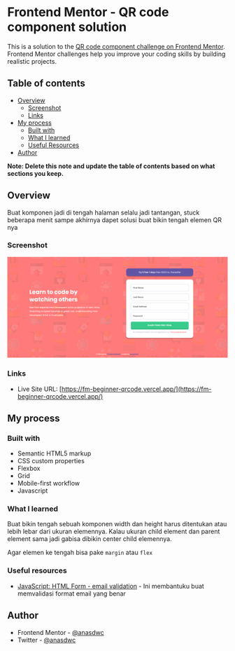# Frontend Mentor - QR code component solution

This is a solution to the [QR code component challenge on Frontend Mentor](https://www.frontendmentor.io/challenges/qr-code-component-iux_sIO_H). Frontend Mentor challenges help you improve your coding skills by building realistic projects.

## Table of contents

- [Overview](#overview)
  - [Screenshot](#screenshot)
  - [Links](#links)
- [My process](#my-process)
  - [Built with](#built-with)
  - [What I learned](#what-i-learned)
  - [Useful Resources](#useful-resources)
- [Author](#author)

**Note: Delete this note and update the table of contents based on what sections you keep.**

## Overview

Buat komponen jadi di tengah halaman selalu jadi tantangan, stuck beberapa menit sampe akhirnya dapet solusi buat bikin tengah elemen QR nya

### Screenshot

![Desktop Solution](./screenshot.png)

### Links

- Live Site URL: [https://fm-beginner-qrcode.vercel.app/](https://fm-beginner-qrcode.vercel.app/)

## My process

### Built with

- Semantic HTML5 markup
- CSS custom properties
- Flexbox
- Grid
- Mobile-first workflow
- Javascript

### What I learned

Buat bikin tengah sebuah komponen width dan height harus ditentukan atau lebih lebar dari ukuran elemennya. Kalau ukuran child element dan parent element sama jadi gabisa dibikin center child elemennya.

Agar elemen ke tengah bisa pake `margin` atau `flex`

### Useful resources

- [JavaScript: HTML Form - email validation](https://www.w3resource.com/javascript/form/email-validation.php) - Ini membantuku buat memvalidasi format email yang benar

## Author

- Frontend Mentor - [@anasdwc](https://www.frontendmentor.io/profile/anasdwc)
- Twitter - [@anasdwc](https://www.twitter.com/anasdwc)
